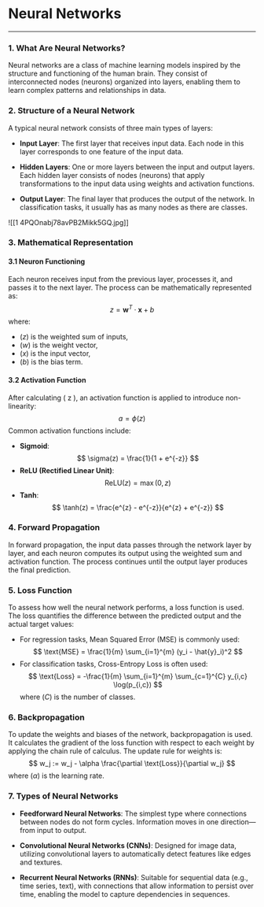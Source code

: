 # Neural Networks
----
### 1. What Are Neural Networks?
Neural networks are a class of machine learning models inspired by the structure and functioning of the human brain. They consist of interconnected nodes (neurons) organized into layers, enabling them to learn complex patterns and relationships in data.

### 2. Structure of a Neural Network
A typical neural network consists of three main types of layers:

- **Input Layer**: The first layer that receives input data. Each node in this layer corresponds to one feature of the input data.

- **Hidden Layers**: One or more layers between the input and output layers. Each hidden layer consists of nodes (neurons) that apply transformations to the input data using weights and activation functions.

- **Output Layer**: The final layer that produces the output of the network. In classification tasks, it usually has as many nodes as there are classes.

![[1 4PQOnabj78avPB2Mikk5GQ.jpg]]
### 3. Mathematical Representation
#### 3.1 Neuron Functioning
Each neuron receives input from the previous layer, processes it, and passes it to the next layer. The process can be mathematically represented as:
$$
z = \mathbf{w}^T \cdot \mathbf{x} + b
$$
where:
- ($z$) is the weighted sum of inputs,
- ($w$) is the weight vector,
- ($x$) is the input vector,
- ($b$) is the bias term.

#### 3.2 Activation Function
After calculating \( z \), an activation function is applied to introduce non-linearity:
$$
a = \phi(z)
$$
Common activation functions include:
- **Sigmoid**:
$$
\sigma(z) = \frac{1}{1 + e^{-z}}
$$
- **ReLU (Rectified Linear Unit)**:
$$
\text{ReLU}(z) = \max(0, z)
$$
- **Tanh**:
$$
\tanh(z) = \frac{e^{z} - e^{-z}}{e^{z} + e^{-z}}
$$

### 4. Forward Propagation
In forward propagation, the input data passes through the network layer by layer, and each neuron computes its output using the weighted sum and activation function. The process continues until the output layer produces the final prediction.

### 5. Loss Function
To assess how well the neural network performs, a loss function is used. The loss quantifies the difference between the predicted output and the actual target values:
- For regression tasks, Mean Squared Error (MSE) is commonly used:
$$
\text{MSE} = \frac{1}{m} \sum_{i=1}^{m} (y_i - \hat{y}_i)^2
$$
- For classification tasks, Cross-Entropy Loss is often used:
$$
\text{Loss} = -\frac{1}{m} \sum_{i=1}^{m} \sum_{c=1}^{C} y_{i,c} \log(p_{i,c})
$$
where ($C$) is the number of classes.

### 6. Backpropagation
To update the weights and biases of the network, backpropagation is used. It calculates the gradient of the loss function with respect to each weight by applying the chain rule of calculus. The update rule for weights is:
$$
w_j := w_j - \alpha \frac{\partial \text{Loss}}{\partial w_j}
$$
where ($\alpha$) is the learning rate.

### 7. Types of Neural Networks
- **Feedforward Neural Networks**: The simplest type where connections between nodes do not form cycles. Information moves in one direction—from input to output.

- **Convolutional Neural Networks (CNNs)**: Designed for image data, utilizing convolutional layers to automatically detect features like edges and textures.

- **Recurrent Neural Networks (RNNs)**: Suitable for sequential data (e.g., time series, text), with connections that allow information to persist over time, enabling the model to capture dependencies in sequences.